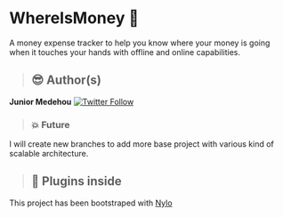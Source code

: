 # WhereIsMoney 🤳

A money expense tracker to help you know where your money is going when it touches your hands with offline and online capabilities.

> ## :sunglasses:  Author(s)

**Junior Medehou** [![Twitter Follow](https://img.shields.io/twitter/follow/juniormedehou_?label=Follow&style=social)](https://twitter.com/juniormedehou_)

> ### 💥 Future

I will create new branches to add more base project with various kind of scalable architecture.

> ## :electric_plug:  Plugins inside

This project has been bootstraped with [Nylo](https://github.com/nylo-core/nylo)
